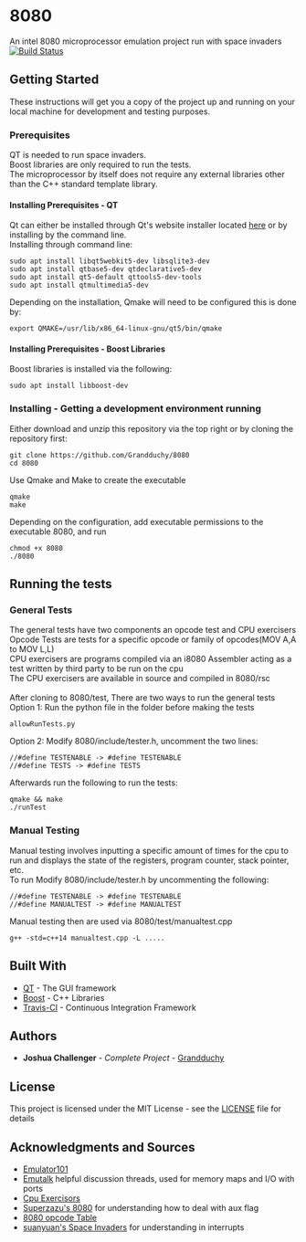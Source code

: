 # 8080   
An intel 8080 microprocessor emulation project run with space invaders &nbsp;&nbsp;&nbsp;&nbsp; [![Build Status](https://travis-ci.org/Grandduchy/8080.svg?branch=master)](https://travis-ci.org/Grandduchy/8080)


## Getting Started

These instructions will get you a copy of the project up and running on your local machine for development and testing purposes.

### Prerequisites

QT is needed to run space invaders. <br />
Boost libraries are only required to run the tests. <br />
The microprocessor by itself does not require any external libraries other than the C++ standard template library.

#### Installing Prerequisites - QT
Qt can either be installed through Qt's website installer located <a href="https://www.qt.io/download-qt-installer">here</a> or by installing by the command line. <br>
Installing through command line:
```
sudo apt install libqt5webkit5-dev libsqlite3-dev
sudo apt install qtbase5-dev qtdeclarative5-dev
sudo apt install qt5-default qttools5-dev-tools
sudo apt install qtmultimedia5-dev
```
Depending on the installation, Qmake will need to be configured this is done by:
```
export QMAKE=/usr/lib/x86_64-linux-gnu/qt5/bin/qmake
```
#### Installing Prerequisites - Boost Libraries
Boost libraries is installed via the following:
```
sudo apt install libboost-dev
```
### Installing - Getting a development environment running
Either download and unzip this repository via the top right or by cloning the repository first:
```
git clone https://github.com/Grandduchy/8080
cd 8080
```
Use Qmake and Make to create the executable
```
qmake
make
```
Depending on the configuration, add executable permissions to the executable 8080, and run
```
chmod +x 8080
./8080
```

## Running the tests

### General Tests
The general tests have two components an opcode test and CPU exercisers <br>
Opcode Tests are tests for a specific opcode or family of opcodes(MOV A,A to MOV L,L) <br>
CPU exercisers are programs compiled via an i8080 Assembler acting as a test written by third party to be run on the cpu<br>
The CPU exercisers are available in source and compiled in 8080/rsc <br><br>
After cloning to 8080/test, There are two ways to run the general tests <br>
Option 1: Run the python file in the folder before making the tests<br>
```
allowRunTests.py
```
Option 2: Modify 8080/include/tester.h, uncomment the two lines:
```
//#define TESTENABLE -> #define TESTENABLE
//#define TESTS -> #define TESTS
```
Afterwards run the following to run the tests:
```
qmake && make
./runTest
```

### Manual Testing
Manual testing involves inputting a specific amount of times for the cpu to run and displays the state of the registers, program counter, stack pointer, etc. <br>
To run Modify 8080/include/tester.h by uncommenting the following:
```
//#define TESTENABLE -> #define TESTENABLE
//#define MANUALTEST -> #define MANUALTEST
```
Manual testing then are used via 8080/test/manualtest.cpp
```
g++ -std=c++14 manualtest.cpp -L .....
```

## Built With

* [QT](https://doc.qt.io/) - The GUI framework
* [Boost](https://www.boost.org/) - C++ Libraries
* [Travis-CI](https://travis-ci.org/) - Continuous Integration Framework

## Authors

* **Joshua Challenger** - *Complete Project* - [Grandduchy](https://github.com/Grandduchy)

## License

This project is licensed under the MIT License - see the [LICENSE](LICENSE) file for details

## Acknowledgments and Sources

* [Emulator101](http://www.emulator101.com) 
* [Emutalk](http://www.emutalk.net/threads/38177-Space-Invaders) helpful discussion threads, used for memory maps and I/O with ports
* [Cpu Exercisors](http://www.emulator101.com)
* [Superzazu's 8080](https://github.com/superzazu/8080) for understanding how to deal with aux flag
* [8080 opcode Table](http://www.pastraiser.com/cpu/i8080/i8080_opcodes.html)
* [suanyuan's Space Invaders](http://www.emutalk.net/threads/38177-Space-Invaders/page7) for understanding in interrupts
